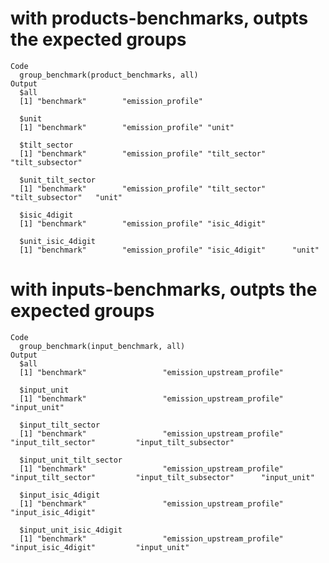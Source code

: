 # with products-benchmarks, outpts the expected groups

    Code
      group_benchmark(product_benchmarks, all)
    Output
      $all
      [1] "benchmark"        "emission_profile"
      
      $unit
      [1] "benchmark"        "emission_profile" "unit"            
      
      $tilt_sector
      [1] "benchmark"        "emission_profile" "tilt_sector"      "tilt_subsector"  
      
      $unit_tilt_sector
      [1] "benchmark"        "emission_profile" "tilt_sector"      "tilt_subsector"   "unit"            
      
      $isic_4digit
      [1] "benchmark"        "emission_profile" "isic_4digit"     
      
      $unit_isic_4digit
      [1] "benchmark"        "emission_profile" "isic_4digit"      "unit"            
      

# with inputs-benchmarks, outpts the expected groups

    Code
      group_benchmark(input_benchmark, all)
    Output
      $all
      [1] "benchmark"                 "emission_upstream_profile"
      
      $input_unit
      [1] "benchmark"                 "emission_upstream_profile" "input_unit"               
      
      $input_tilt_sector
      [1] "benchmark"                 "emission_upstream_profile" "input_tilt_sector"         "input_tilt_subsector"     
      
      $input_unit_tilt_sector
      [1] "benchmark"                 "emission_upstream_profile" "input_tilt_sector"         "input_tilt_subsector"      "input_unit"               
      
      $input_isic_4digit
      [1] "benchmark"                 "emission_upstream_profile" "input_isic_4digit"        
      
      $input_unit_isic_4digit
      [1] "benchmark"                 "emission_upstream_profile" "input_isic_4digit"         "input_unit"               
      


